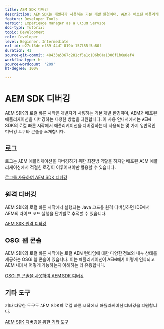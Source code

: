 ```yaml
---
title: AEM SDK 디버깅
description: AEM SDK는 개발자가 사용하는 기본 개발 환경이며, AEM과 배포된 애플리케이션을 디버깅하는 다양한 방법을 지원합니다.
feature: Developer Tools
version: Experience Manager as a Cloud Service
doc-type: Tutorial
topic: Development
role: Developer
level: Beginner, Intermediate
exl-id: e27cf3de-ef89-44d7-819b-157f85f5a80f
duration: 41
source-git-commit: 48433a5367c281cf5a1c106b08a1306f1b0e8ef4
workflow-type: ht
source-wordcount: '209'
ht-degree: 100%

---
```


# AEM SDK 디버깅

AEM SDK의 로컬 빠른 시작은 개발자가 사용하는 기본 개발 환경이며, AEM과 배포된 애플리케이션을 디버깅하는 다양한 방법을 지원합니다. 이 사용 안내서에서는 AEM SDK의 로컬 빠른 시작에서 애플리케이션을 디버깅하는 데 사용되는 몇 가지 일반적인 디버깅 도구와 콘솔을 소개합니다.

## 로그

로그는 AEM 애플리케이션을 디버깅하기 위한 최전방 역할을 하지만 배포된 AEM 애플리케이션에서 적절한 로깅이 이루어져야만 활용할 수 있습니다.

[로그를 사용하여 AEM SDK 디버깅](./logs.md)

## 원격 디버깅

AEM SDK의 로컬 빠른 시작에서 실행되는 Java 코드를 원격 디버깅하면 IDE에서 AEM의 라이브 코드 실행을 단계별로 추적할 수 있습니다.

[AEM SDK 원격 디버깅](./remote-debugging.md)

## OSGi 웹 콘솔

AEM SDK의 로컬 빠른 시작에는 로컬 AEM 런타임에 대한 다양한 정보와 내부 상태를 제공하는 OSGi 웹 콘솔이 있습니다. 이는 애플리케이션이 AEM에서 어떻게 인식되고 AEM 내에서 어떻게 기능하는지 이해하는 데 유용합니다.

[OSGi 웹 콘솔을 사용하여 AEM SDK 디버깅](./osgi-web-consoles.md)

## 기타 도구

기타 다양한 도구도 AEM SDK의 로컬 빠른 시작에서 애플리케이션 디버깅을 지원합니다.

[AEM SDK 디버깅을 위한 기타 도구](./other-tools.md)
